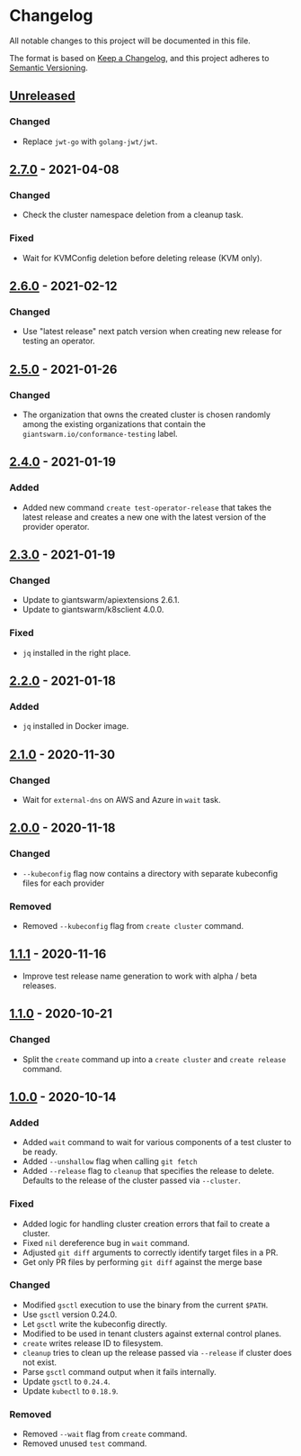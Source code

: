 # Changelog

All notable changes to this project will be documented in this file.

The format is based on [Keep a Changelog](https://keepachangelog.com/en/1.0.0/),
and this project adheres to [Semantic Versioning](https://semver.org/spec/v2.0.0.html).

## [Unreleased]

### Changed

- Replace `jwt-go` with `golang-jwt/jwt`.

## [2.7.0] - 2021-04-08

### Changed

- Check the cluster namespace deletion from a cleanup task.

### Fixed

- Wait for KVMConfig deletion before deleting release (KVM only).

## [2.6.0] - 2021-02-12

### Changed

- Use "latest release" next patch version when creating new release for testing an operator.

## [2.5.0] - 2021-01-26

### Changed

- The organization that owns the created cluster is chosen randomly among the existing organizations that contain the `giantswarm.io/conformance-testing` label.

## [2.4.0] - 2021-01-19

### Added

- Added new command `create test-operator-release` that takes the latest release and creates a new one with the latest version of the provider operator.

## [2.3.0] - 2021-01-19

### Changed

- Update to giantswarm/apiextensions 2.6.1.
- Update to giantswarm/k8sclient 4.0.0.

### Fixed

- `jq` installed in the right place.

## [2.2.0] - 2021-01-18

### Added

- `jq` installed in Docker image.

## [2.1.0] - 2020-11-30

### Changed

- Wait for `external-dns` on AWS and Azure in `wait` task.

## [2.0.0] - 2020-11-18

### Changed

- `--kubeconfig` flag now contains a directory with separate kubeconfig files for each provider

### Removed

- Removed `--kubeconfig` flag from `create cluster` command.

## [1.1.1] - 2020-11-16

- Improve test release name generation to work with alpha / beta releases.

## [1.1.0] - 2020-10-21

### Changed

- Split the `create` command up into a `create cluster` and `create release` command.

## [1.0.0] - 2020-10-14

### Added

- Added `wait` command to wait for various components of a test cluster to be ready.
- Added `--unshallow` flag when calling `git fetch`
- Added `--release` flag to `cleanup` that specifies the release to delete. Defaults to the release of the cluster
passed via `--cluster`.

### Fixed

- Added logic for handling cluster creation errors that fail to create a cluster.
- Fixed `nil` dereference bug in `wait` command.
- Adjusted `git diff` arguments to correctly identify target files in a PR.
- Get only PR files by performing `git diff` against the merge base

### Changed

- Modified `gsctl` execution to use the binary from the current `$PATH`.
- Use `gsctl` version 0.24.0.
- Let `gsctl` write the kubeconfig directly.
- Modified to be used in tenant clusters against external control planes.
- `create` writes release ID to filesystem.
- `cleanup` tries to clean up the release passed via `--release` if cluster does not exist.
- Parse `gsctl` command output when it fails internally.
- Update `gsctl` to `0.24.4`.
- Update `kubectl` to `0.18.9`.

### Removed

- Removed `--wait` flag from `create` command.
- Removed unused `test` command.

[Unreleased]: https://github.com/giantswarm/standup/compare/v2.7.0...HEAD
[2.7.0]: https://github.com/giantswarm/standup/compare/v2.6.0...v2.7.0
[2.6.0]: https://github.com/giantswarm/standup/compare/v2.5.0...v2.6.0
[2.5.0]: https://github.com/giantswarm/standup/compare/v2.4.0...v2.5.0
[2.4.0]: https://github.com/giantswarm/standup/compare/v2.3.0...v2.4.0
[2.3.0]: https://github.com/giantswarm/standup/compare/v2.2.0...v2.3.0
[2.2.0]: https://github.com/giantswarm/standup/compare/v2.1.0...v2.2.0
[2.1.0]: https://github.com/giantswarm/standup/compare/v2.0.0...v2.1.0
[2.0.0]: https://github.com/giantswarm/standup/compare/v1.1.1...v2.0.0
[1.1.1]: https://github.com/giantswarm/standup/compare/v1.1.0...v1.1.1
[1.1.0]: https://github.com/giantswarm/standup/compare/v1.0.0...v1.1.0
[1.0.0]: https://github.com/giantswarm/standup/releases/tag/v1.0.0
